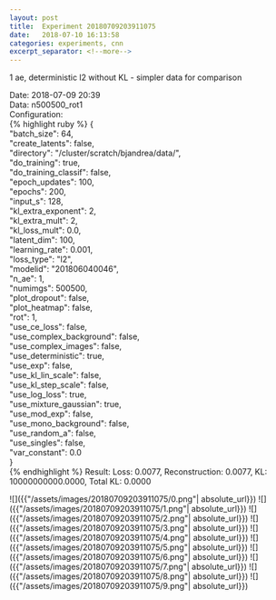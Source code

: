 ```yaml
---
layout: post
title:  Experiment 20180709203911075
date:   2018-07-10 16:13:58
categories: experiments, cnn
excerpt_separator: <!--more-->
---
```

1 ae, deterministic l2 without KL - simpler data for comparison  

 <!--more-->
Date: 2018-07-09 20:39  
Data: n500500_rot1  
Configuration:   
{% highlight ruby %}
{  
    "batch_size": 64,   
    "create_latents": false,   
    "directory": "/cluster/scratch/bjandrea/data/",   
    "do_training": true,   
    "do_training_classif": false,   
    "epoch_updates": 100,   
    "epochs": 200,   
    "input_s": 128,   
    "kl_extra_exponent": 2,   
    "kl_extra_mult": 2,   
    "kl_loss_mult": 0.0,   
    "latent_dim": 100,   
    "learning_rate": 0.001,   
    "loss_type": "l2",   
    "modelid": "201806040046",   
    "n_ae": 1,   
    "numimgs": 500500,   
    "plot_dropout": false,   
    "plot_heatmap": false,   
    "rot": 1,   
    "use_ce_loss": false,   
    "use_complex_background": false,   
    "use_complex_images": false,   
    "use_deterministic": true,   
    "use_exp": false,   
    "use_kl_lin_scale": false,   
    "use_kl_step_scale": false,   
    "use_log_loss": true,   
    "use_mixture_gaussian": true,   
    "use_mod_exp": false,   
    "use_mono_background": false,   
    "use_random_a": false,   
    "use_singles": false,   
    "var_constant": 0.0  
}  
{% endhighlight %}
Result: Loss: 0.0077, Reconstruction: 0.0077, KL: 10000000000.0000, Total KL: 0.0000  

![]({{"/assets/images/20180709203911075/0.png"| absolute_url}})
![]({{"/assets/images/20180709203911075/1.png"| absolute_url}})
![]({{"/assets/images/20180709203911075/2.png"| absolute_url}})
![]({{"/assets/images/20180709203911075/3.png"| absolute_url}})
![]({{"/assets/images/20180709203911075/4.png"| absolute_url}})
![]({{"/assets/images/20180709203911075/5.png"| absolute_url}})
![]({{"/assets/images/20180709203911075/6.png"| absolute_url}})
![]({{"/assets/images/20180709203911075/7.png"| absolute_url}})
![]({{"/assets/images/20180709203911075/8.png"| absolute_url}})
![]({{"/assets/images/20180709203911075/9.png"| absolute_url}})
